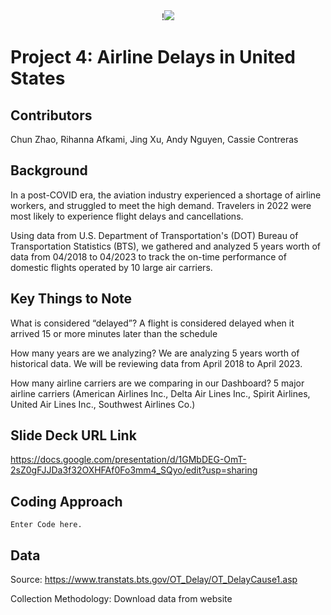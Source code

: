<div align="center">!<img src=https://github.com/RunningWomann/Project_4/assets/126130038/8eab9c6b-fa75-4252-b435-3882f18d7f08 ></div>


# Project 4: Airline Delays in United States

## Contributors 
Chun Zhao, Rihanna Afkami, Jing Xu, Andy Nguyen, Cassie Contreras

## Background
In a post-COVID era, the aviation industry experienced a shortage of airline workers, and struggled to meet the high demand. Travelers in 2022 were most likely to experience flight delays and cancellations.  

Using data from U.S. Department of Transportation's (DOT) Bureau of Transportation Statistics (BTS), we gathered and analyzed 5 years worth of data from 04/2018 to 04/2023 to track the on-time performance of domestic flights operated by 10 large air carriers.  

## Key Things to Note
What is considered “delayed”?
A flight is considered delayed when it arrived 15 or more minutes later than the schedule

How many years are we analyzing?
We are analyzing 5 years worth of historical data. We will be reviewing data from April 2018 to April 2023.

How many airline carriers are we comparing in our Dashboard?
5 major airline carriers
(American Airlines Inc., Delta Air Lines Inc., Spirit Airlines, United Air Lines Inc., Southwest Airlines Co.)

## Slide Deck URL Link
https://docs.google.com/presentation/d/1GMbDEG-OmT-2sZ0gFJJDa3f32OXHFAf0Fo3mm4_SQyo/edit?usp=sharing

## Coding Approach

```
Enter Code here.
```


## Data
Source: https://www.transtats.bts.gov/OT_Delay/OT_DelayCause1.asp

Collection Methodology: Download data from website
